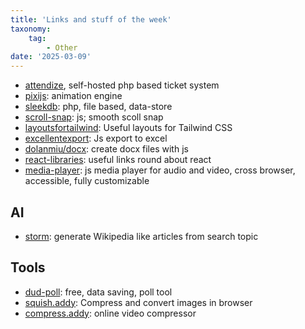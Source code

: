 ```yaml
---
title: 'Links and stuff of the week'
taxonomy:
    tag:
        - Other
date: '2025-03-09'
---
```


- [attendize](https://www.attendize.com/), self-hosted php based ticket system
- [pixijs](https://pixijs.com/): animation engine
- [sleekdb](https://sleekdb.github.io/): php, file based, data-store
- [scroll-snap](https://lucafalasco.github.io/scroll-snap/): js; smooth scoll snap
- [layoutsfortailwind](https://layoutsfortailwind.lalokalabs.dev/): Useful layouts for Tailwind CSS
- [excellentexport](https://github.com/jmaister/excellentexport): Js export to excel
- [dolanmiu/docx](https://github.com/dolanmiu/docx): create docx files with js
- [react-libraries](https://www.robinwieruch.de/react-libraries/): useful links round about react
- [media-player](https://jonneal.dev/media-player/): js media player for audio and video, cross browser, accessible, fully customizable

## AI

- [storm](https://storm.genie.stanford.edu/): generate Wikipedia like articles from search topic


## Tools

- [dud-poll](https://dud-poll.inf.tu-dresden.de/?lang=de): free, data saving, poll tool
- [squish.addy](https://squish.addy.ie/): Compress and convert images in browser
- [compress.addy](https://compress.addy.ie/): online video compressor